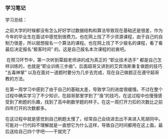 ### 学习笔记

学习总结：

​		之前大学的时候都没有怎么好好学过数据结构和算法导致现在基础还是很差，作为今年的毕业生在面试中感觉到很费力。也在网上找了不少资源课程，由于自己的自制力很差，所以就想报名一个算法的课程。也在网上找了不少报名的课程，看了看最后决定报名“极客时间” 的。这是自己报名本次课程的初衷吧。

​		在预习环节中，第一次听到覃超老师讲的成为真正的 “职业技术选手” 都是自己怎样训练的，也就是“职业训练三步曲”。后面超哥又讲到的艾宾浩斯重复做题的技巧 “五毒神掌”  以及在面对一道题时要分为几步去完成，现在自己做题正在遵守超哥教的方法。

​		在第一周学习中感到了由于自己的基础太差，导致学习的进度很缓慢。不过在整个过程中确实学习了不少知识，在超哥那里学到了“渔”的技巧，在这过程中也慢慢感受到了刷题的乐趣，找到了高中刷数学题的样子。在这一周打开力扣的次数比之前四年打开的次数都多。

​		在这过程中就是感觉到自己刷题太慢了，经常自己会绕进去出不来进入死胡同中。可能对一行代码不理解就是一直想它为什么这样，导致自己时间都用在这上面。最后送给自己四个字吧——干就完了